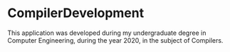 # CompilerDevelopment

This application was developed during my undergraduate degree in Computer Engineering, during the year 2020, in the subject of Compilers.
